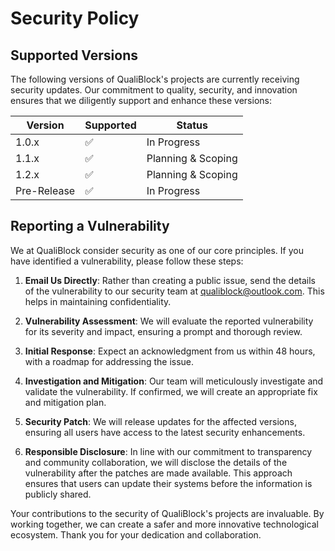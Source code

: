# Security Policy

## Supported Versions

The following versions of QualiBlock's projects are currently receiving security updates. Our commitment to quality, security, and innovation ensures that we diligently support and enhance these versions:

| Version     | Supported          | Status             |
| -------     | ------------------ | ------------------ |
| 1.0.x       | :white_check_mark: | In Progress        |
| 1.1.x       | :white_check_mark: | Planning & Scoping |
| 1.2.x       | :white_check_mark: | Planning & Scoping |
| Pre-Release | :white_check_mark: | In Progress        |

## Reporting a Vulnerability

We at QualiBlock consider security as one of our core principles. If you have identified a vulnerability, please follow these steps:

1. **Email Us Directly**: Rather than creating a public issue, send the details of the vulnerability to our security team at [qualiblock@outlook.com](mailto:qualiblock+github@outlook.com). This helps in maintaining confidentiality.

2. **Vulnerability Assessment**: We will evaluate the reported vulnerability for its severity and impact, ensuring a prompt and thorough review.

3. **Initial Response**: Expect an acknowledgment from us within 48 hours, with a roadmap for addressing the issue.

4. **Investigation and Mitigation**: Our team will meticulously investigate and validate the vulnerability. If confirmed, we will create an appropriate fix and mitigation plan.

5. **Security Patch**: We will release updates for the affected versions, ensuring all users have access to the latest security enhancements.

6. **Responsible Disclosure**: In line with our commitment to transparency and community collaboration, we will disclose the details of the vulnerability after the patches are made available. This approach ensures that users can update their systems before the information is publicly shared.

Your contributions to the security of QualiBlock's projects are invaluable. By working together, we can create a safer and more innovative technological ecosystem. Thank you for your dedication and collaboration.
